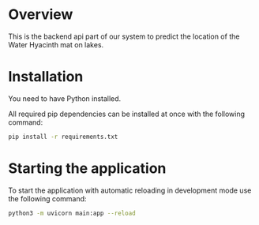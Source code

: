 # Overview

This is the backend api part of our system to predict the location of the Water Hyacinth mat on lakes.

# Installation

You need to have Python installed.

All required pip dependencies can be installed at once with the following command:

```bash
pip install -r requirements.txt
```

# Starting the application

To start the application with automatic reloading in development mode use the following command:

```bash
python3 -m uvicorn main:app --reload
```
